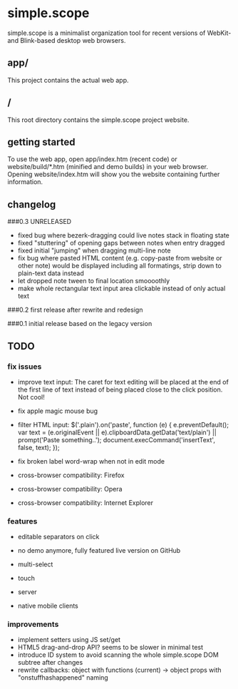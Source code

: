 # simple.scope

simple.scope is a minimalist organization tool for recent versions of WebKit- and Blink-based desktop web browsers.

## app/
This project contains the actual web app.

## /
This root directory contains the simple.scope project website.



## getting started
To use the web app, open app/index.htm (recent code) or website/build/*.htm (minified and demo builds) in your web browser. 
Opening website/index.htm will show you the website containing further information.



## changelog


###0.3 UNRELEASED
* fixed bug where bezerk-dragging could live notes stack in floating state
* fixed "stuttering" of opening gaps between notes when entry dragged
* fixed initial "jumping" when dragging multi-line note
* fix bug where pasted HTML content (e.g. copy-paste from website or other note) would be displayed including all formatings, strip down to plain-text data instead
* let dropped note tween to final location smoooothly
* make whole rectangular text input area clickable instead of only actual text

###0.2
first release after rewrite and redesign

###0.1
initial release based on the legacy version


## TODO

### fix issues

* improve text input: The caret for text editing will be placed at the end of the first line of text instead of being placed close to the click position. Not cool!

* fix apple magic mouse bug

* filter HTML input:
$('.plain').on('paste', function (e) {
    e.preventDefault();
    var text = (e.originalEvent || e).clipboardData.getData('text/plain') || prompt('Paste something..');
    document.execCommand('insertText', false, text);
});

* fix broken label word-wrap when not in edit mode

* cross-browser compatibility: Firefox
* cross-browser compatibility: Opera
* cross-browser compatibility: Internet Explorer

### features
* editable separators on click
* no demo anymore, fully featured live version on GitHub

* multi-select

* touch
* server
* native mobile clients




### improvements
* implement setters using JS set/get
* HTML5 drag-and-drop API? seems to be slower in minimal test
* introduce ID system to avoid scanning the whole simple.scope DOM subtree after changes
* rewrite callbacks: object with functions (current) -> object props with "onstuffhashappened" naming

